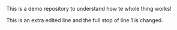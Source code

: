 This is a demo repository to understand how te whole thing works!

This is an extra edited line and the full stop of line 1 is changed.
